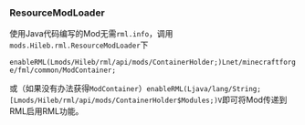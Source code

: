 ### ResourceModLoader

使用Java代码编写的Mod无需`rml.info`，调用
`mods.Hileb.rml.ResourceModLoader`下

`enableRML(Lmods/Hileb/rml/api/mods/ContainerHolder;)Lnet/minecraftforge/fml/common/ModContainer;`

或（如果没有办法获得`ModContainer`）`enableRML(Ljava/lang/String;[Lmods/Hileb/rml/api/mods/ContainerHolder$Modules;)V`即可将Mod传递到RML启用RML功能。
